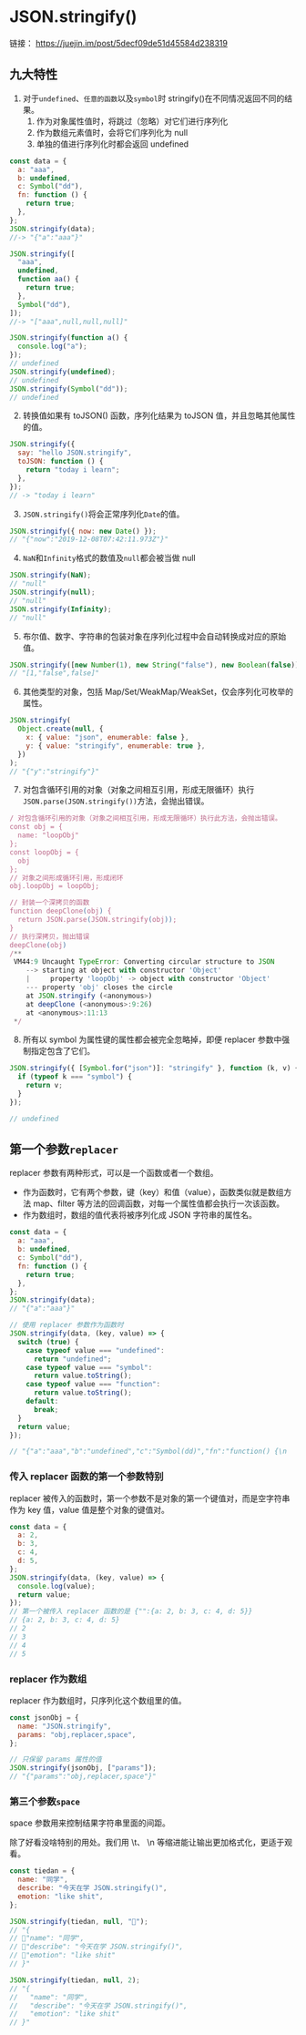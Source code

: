 # JSON.stringify()

链接： https://juejin.im/post/5decf09de51d45584d238319

## 九大特性

1. 对于`undefined`、`任意的函数`以及`symbol`时 stringify()在不同情况返回不同的结果。
   1. 作为对象属性值时，将跳过（忽略）对它们进行序列化
   2. 作为数组元素值时，会将它们序列化为 null
   3. 单独的值进行序列化时都会返回 undefined

```js
const data = {
  a: "aaa",
  b: undefined,
  c: Symbol("dd"),
  fn: function () {
    return true;
  },
};
JSON.stringify(data);
//-> "{"a":"aaa"}"

JSON.stringify([
  "aaa",
  undefined,
  function aa() {
    return true;
  },
  Symbol("dd"),
]);
//-> "["aaa",null,null,null]"

JSON.stringify(function a() {
  console.log("a");
});
// undefined
JSON.stringify(undefined);
// undefined
JSON.stringify(Symbol("dd"));
// undefined
```

2. 转换值如果有 toJSON() 函数，序列化结果为 toJSON 值，并且忽略其他属性的值。

```js
JSON.stringify({
  say: "hello JSON.stringify",
  toJSON: function () {
    return "today i learn";
  },
});
// -> "today i learn"
```

3. `JSON.stringify()`将会正常序列化`Date`的值。

```js
JSON.stringify({ now: new Date() });
// "{"now":"2019-12-08T07:42:11.973Z"}"
```

4. `NaN`和`Infinity`格式的数值及`null`都会被当做 null

```js
JSON.stringify(NaN);
// "null"
JSON.stringify(null);
// "null"
JSON.stringify(Infinity);
// "null"
```

5. 布尔值、数字、字符串的包装对象在序列化过程中会自动转换成对应的原始值。

```js
JSON.stringify([new Number(1), new String("false"), new Boolean(false)]);
// "[1,"false",false]"
```

6. 其他类型的对象，包括 Map/Set/WeakMap/WeakSet，仅会序列化可枚举的属性。

```js
JSON.stringify(
  Object.create(null, {
    x: { value: "json", enumerable: false },
    y: { value: "stringify", enumerable: true },
  })
);
// "{"y":"stringify"}"
```

7. 对包含循环引用的对象（对象之间相互引用，形成无限循环）执行`JSON.parse(JSON.stringify())`方法，会抛出错误。

```js
/ 对包含循环引用的对象（对象之间相互引用，形成无限循环）执行此方法，会抛出错误。
const obj = {
  name: "loopObj"
};
const loopObj = {
  obj
};
// 对象之间形成循环引用，形成闭环
obj.loopObj = loopObj;

// 封装一个深拷贝的函数
function deepClone(obj) {
  return JSON.parse(JSON.stringify(obj));
}
// 执行深拷贝，抛出错误
deepClone(obj)
/**
 VM44:9 Uncaught TypeError: Converting circular structure to JSON
    --> starting at object with constructor 'Object'
    |     property 'loopObj' -> object with constructor 'Object'
    --- property 'obj' closes the circle
    at JSON.stringify (<anonymous>)
    at deepClone (<anonymous>:9:26)
    at <anonymous>:11:13
 */
```

8. 所有以 symbol 为属性键的属性都会被完全忽略掉，即便 replacer 参数中强制指定包含了它们。

```js
JSON.stringify({ [Symbol.for("json")]: "stringify" }, function (k, v) {
  if (typeof k === "symbol") {
    return v;
  }
});

// undefined
```

## 第一个参数`replacer`

replacer 参数有两种形式，可以是一个函数或者一个数组。

- 作为函数时，它有两个参数，键（key）和值（value），函数类似就是数组方法 map、filter 等方法的回调函数，对每一个属性值都会执行一次该函数。
- 作为数组时，数组的值代表将被序列化成 JSON 字符串的属性名。

```js
const data = {
  a: "aaa",
  b: undefined,
  c: Symbol("dd"),
  fn: function () {
    return true;
  },
};
JSON.stringify(data);
// "{"a":"aaa"}"

// 使用 replacer 参数作为函数时
JSON.stringify(data, (key, value) => {
  switch (true) {
    case typeof value === "undefined":
      return "undefined";
    case typeof value === "symbol":
      return value.toString();
    case typeof value === "function":
      return value.toString();
    default:
      break;
  }
  return value;
});

// "{"a":"aaa","b":"undefined","c":"Symbol(dd)","fn":"function() {\n    return true;\n  }"}"
```

### 传入 replacer 函数的第一个参数特别

replacer 被传入的函数时，第一个参数不是对象的第一个键值对，而是空字符串作为 key 值，value 值是整个对象的键值对。

```js
const data = {
  a: 2,
  b: 3,
  c: 4,
  d: 5,
};
JSON.stringify(data, (key, value) => {
  console.log(value);
  return value;
});
// 第一个被传入 replacer 函数的是 {"":{a: 2, b: 3, c: 4, d: 5}}
// {a: 2, b: 3, c: 4, d: 5}
// 2
// 3
// 4
// 5
```

### replacer 作为数组

replacer 作为数组时，只序列化这个数组里的值。

```js
const jsonObj = {
  name: "JSON.stringify",
  params: "obj,replacer,space",
};

// 只保留 params 属性的值
JSON.stringify(jsonObj, ["params"]);
// "{"params":"obj,replacer,space"}"
```

### 第三个参数`space`

space 参数用来控制结果字符串里面的间距。

除了好看没啥特别的用处。我们用 \t、 \n 等缩进能让输出更加格式化，更适于观看。

```js
const tiedan = {
  name: "同学",
  describe: "今天在学 JSON.stringify()",
  emotion: "like shit",
};

JSON.stringify(tiedan, null, "🐷");
// "{
// 🐷"name": "同学",
// 🐷"describe": "今天在学 JSON.stringify()",
// 🐷"emotion": "like shit"
// }"

JSON.stringify(tiedan, null, 2);
// "{
//   "name": "同学",
//   "describe": "今天在学 JSON.stringify()",
//   "emotion": "like shit"
// }"
```
